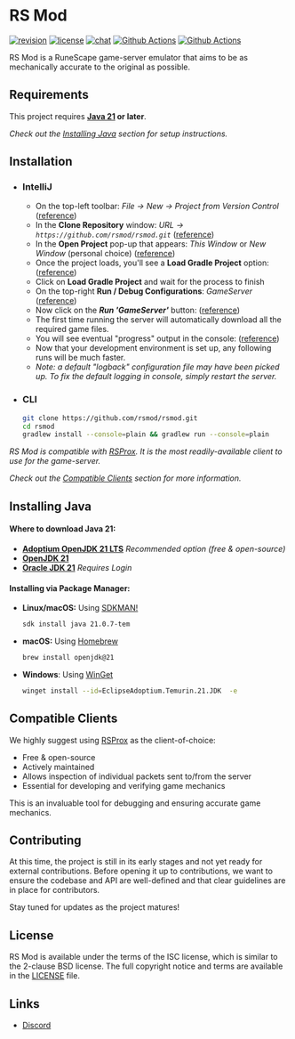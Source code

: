 # RS Mod
[![revision][rev-badge]][patch] [![license][license-badge]][isc] [![chat][discord-badge]][discord] [![Github Actions][core-ci-badge]][core-ci] [![Github Actions][nightly-ci-badge]][nightly-ci]

RS Mod is a RuneScape game-server emulator that aims to be as mechanically accurate to the original as possible.

## Requirements
This project requires **[Java 21][java] or later**.

_Check out the [Installing Java](#installing-java) section for setup instructions._

## Installation
- ### IntelliJ
    - On the top-left toolbar: _File → New → Project from Version Control_ ([reference](docs/images/setup1.png))
    - In the **Clone Repository** window: _URL → `https://github.com/rsmod/rsmod.git`_ ([reference](docs/images/setup2.png))
    - In the **Open Project** pop-up that appears: _This Window_ or _New Window_ (personal choice) ([reference](docs/images/setup3.png))
    - Once the project loads, you'll see a **Load Gradle Project** option: ([reference](docs/images/setup4.png))
    - Click on **Load Gradle Project** and wait for the process to finish
    - On the top-right **Run / Debug Configurations**: _GameServer_ ([reference](docs/images/setup5.png))
    - Now click on the **_Run 'GameServer'_** button: ([reference](docs/images/setup6.png))
    - The first time running the server will automatically download all the required game files.
    - You will see eventual "progress" output in the console: ([reference](docs/images/setup7.png))
    - Now that your development environment is set up, any following runs will be much faster.
    - _Note: a default "logback" configuration file may have been picked up. To fix the default logging in console, simply restart the server._
- ### CLI
  ```sh
  git clone https://github.com/rsmod/rsmod.git
  cd rsmod
  gradlew install --console=plain && gradlew run --console=plain
  ```

_RS Mod is compatible with [RSProx][rsprox]. It is the most readily-available client to use for the game-server._

_Check out the [Compatible Clients](#compatible-clients) section for more information._

## Installing Java
#### Where to download Java 21:
- **[Adoptium OpenJDK 21 LTS][adoptium-download]** _Recommended option (free & open-source)_
- **[OpenJDK 21][openjdk-download]**
- **[Oracle JDK 21][oracle-download]** _Requires Login_

#### Installing via Package Manager:
- **Linux/macOS:** Using [SDKMAN!][sdkman]
  ```sh
  sdk install java 21.0.7-tem
  ```
- **macOS:** Using [Homebrew][homebrew]
  ```sh
  brew install openjdk@21
  ```
- **Windows**: Using [WinGet][winget]
  ```sh
  winget install --id=EclipseAdoptium.Temurin.21.JDK  -e
  ```

## Compatible Clients
We highly suggest using [RSProx][rsprox] as the client-of-choice:

- Free & open-source
- Actively maintained
- Allows inspection of individual packets sent to/from the server
- Essential for developing and verifying game mechanics

This is an invaluable tool for debugging and ensuring accurate game mechanics.

## Contributing
At this time, the project is still in its early stages and not yet ready for external contributions. Before opening it up to contributions, we want to ensure the codebase and API are well-defined and that clear guidelines are in place for contributors.

Stay tuned for updates as the project matures!

## License
RS Mod is available under the terms of the ISC license, which is similar to the 2-clause BSD license. The full copyright notice and terms are available in the [LICENSE][license] file.

## Links
* [Discord][discord]

[isc]: https://opensource.org/licenses/ISC
[license]: https://github.com/rsmod/rsmod/blob/main/LICENSE.md
[license-badge]: https://img.shields.io/badge/license-ISC-informational
[discord]: https://discord.gg/UznZnZR
[discord-badge]: https://img.shields.io/discord/550024461626114053?color=%237289da&logo=discord
[patch]: https://oldschool.runescape.wiki/w/Update:Easter_Event
[rev-badge]: https://img.shields.io/badge/revision-230-important
[core-ci]: https://github.com/rsmod/rsmod/actions/workflows/core-ci.yml
[core-ci-badge]: https://github.com/rsmod/rsmod/actions/workflows/core-ci.yml/badge.svg?branch=main
[nightly-ci]: https://github.com/rsmod/rsmod/actions/workflows/nightly-ci.yml
[nightly-ci-badge]: https://github.com/rsmod/rsmod/actions/workflows/nightly-ci.yml/badge.svg?branch=main
[java]: https://openjdk.java.net/projects/jdk/21/
[adoptium-download]: https://adoptium.net/temurin/releases/?version=21
[openjdk-download]: https://jdk.java.net/archive/
[oracle-download]: https://www.oracle.com/java/technologies/javase/jdk21-archive-downloads.html
[sdkman]: https://sdkman.io/
[homebrew]: https://brew.sh/
[winget]: https://learn.microsoft.com/en-us/windows/package-manager/winget/
[rsprox]: https://github.com/blurite/rsprox
